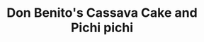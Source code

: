 ---
title: "Don Benito's Cassava Cake and Pichi pichi"
url: /batangas-city/don-benitos-cassava-cake-and-pichi-pichi/
shop: bakery
---